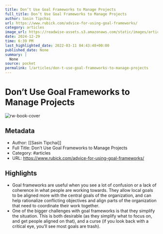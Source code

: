 ```yaml
---
title: Don’t Use Goal Frameworks to Manage Projects
full_title: Don’t Use Goal Frameworks to Manage Projects
author: Sasin Tipchai
url: https://www.rubick.com/advice-for-using-goal-frameworks/
category: articles
image_url: https://readwise-assets.s3.amazonaws.com/static/images/article2.74d541386bbf.png
date: 2024-12-29
time: 6:39 PM
last_highlighted_date: 2022-03-11 04:43:48+00:00
published_date: None
summary: |
  None
source: pocket
permalink: l/articles/don-t-use-goal-frameworks-to-manage-projects
---
```

# Don’t Use Goal Frameworks to Manage Projects

![rw-book-cover](https://readwise-assets.s3.amazonaws.com/static/images/article2.74d541386bbf.png)

## Metadata
- Author: [[Sasin Tipchai]]
- Full Title: Don’t Use Goal Frameworks to Manage Projects
- Category: #articles
- URL: https://www.rubick.com/advice-for-using-goal-frameworks/

## Highlights
- Goal frameworks are useful when you see a lot of confusion or a lack of coherence in what people are working towards. They allow local goals to be aligned more with the central goals of the organization, and can help rationalize conflicting objectives and align parts of the organization that need to coordinate their work together.
- One of the bigger challenges with goal frameworks is that they simplify the situation. This is both desirable (as they simplify what to focus on, and get people aligned on that), and a curse (if you look back with a critical eye, you’ll see most goals are trash).


